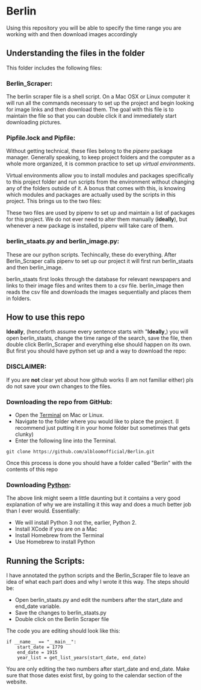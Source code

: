 # Berlin
Using this repository you will be able to specify the time range you are working with and then download images accordingly

## Understanding the files in the folder
This folder includes the following files:

### Berlin_Scraper:
The berlin scraper file is a shell script. On a Mac OSX or Linux computer it will run all the commands necessary to set up the
project and begin looking for image links and then download them.
The goal with this file is to maintain the file so that you can double click it and immediately start downloading pictures.

### Pipfile.lock and Pipfile:
Without getting technical, these files belong to the *pipenv* package manager. Generally speaking, to keep project folders and the computer
as a whole more organized, it is common practice to set up *virtual environments*.


Virtual environments allow you to install modules and packages specifically to this project folder and run scripts from the environment
without changing any of the folders outside of it. A bonus that comes with this, is knowing which modules and packages are actually used
by the scripts in this project. This brings us to the two files:

These two files are used by pipenv to set up and maintain a list of packages for this project. We do not ever need to alter
them manually (**ideally**), but whenever a new package is installed, pipenv will take care of them.


### berlin_staats.py and berlin_image.py:
These are our python scripts. Techincally, these do everything. After Berlin_Scraper calls pipenv to set up our project it will first run
berlin_staats and then berlin_image.

berlin_staats first looks through the database for relevant newspapers and links to their image files and writes them to a csv file.
berlin_image then reads the csv file and downloads the images sequentially and places them in folders.

## How to use this repo
**Ideally**, (henceforth assume every sentence starts with "**Ideally**,) you will open berlin_staats, change the time range of the search, save
the file, then double click Berlin_Scraper and everything else should happen on its own.
But first you should have python set up and a way to download the repo:

### DISCLAIMER:
If you are **not** clear yet about how github works (I am not familiar either) pls do not save your own changes to the files.

### Downloading the repo from GitHub:
- Open the [Terminal](http://blog.teamtreehouse.com/introduction-to-the-mac-os-x-command-line) on Mac or Linux.
- Navigate to the folder where you would like to place the project. (I recommend
  just putting it in your home folder but sometimes that gets clunky)
- Enter the following line into the Terminal.
```
git clone https://github.com/albloomofficial/Berlin.git
```

Once this process is done you should have a folder called "Berlin" with the contents of this repo

### Downloading [Python](http://docs.python-guide.org/en/latest/starting/installation/):
The above link might seem a little daunting but it contains a very good explanation of why we are installing it this way and does a much
better job than I ever would. Essentially:

- We will install Python 3 not the, earlier, Python 2.
- Install XCode if you are on a Mac
- Install Homebrew from the Terminal
- Use Homebrew to install Python

## Running the Scripts:
I have annotated the python scripts and the Berlin_Scraper file to leave an idea of what each part does and why I wrote it this way. The steps
should be:

- Open berlin_staats.py and edit the numbers after the start_date and end_date variable.
- Save the changes to berlin_staats.py
- Double click on the Berlin Scraper file

The code you are editing should look like this:
```
if __name__ == "__main__":
    start_date = 1779
    end_date = 1915
    year_list = get_list_years(start_date, end_date)
```

 You are only editing the two numbers after start_date and end_date. Make sure that those dates exist first, by going to the calendar
 section of the website.
